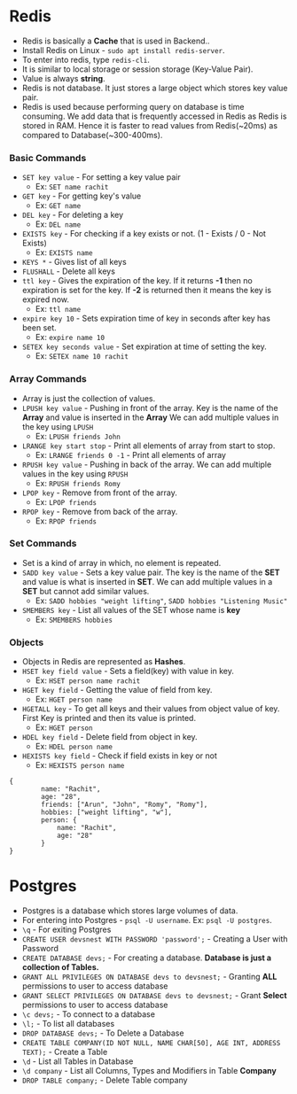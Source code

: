 # Redis

- Redis is basically a __Cache__ that is used in Backend..
- Install Redis on Linux - `sudo apt install redis-server`.
- To enter into redis, type `redis-cli`.
- It is similar to local storage or session storage (Key-Value Pair).
- Value is always __string__.
- Redis is not database. It just stores a large object which stores key value pair.
- Redis is used because performing query on database is time consuming. We add data that is frequently accessed in Redis as Redis is stored in RAM. Hence it is faster to read values from Redis(~20ms) as compared to Database(~300-400ms).

### Basic Commands
- `SET key value` - For setting a key value pair
    - Ex: `SET name rachit`
- `GET key` - For getting key's value
    - Ex: `GET name` 
- `DEL key` - For deleting a key
    - Ex: `DEL name`
- `EXISTS key` - For checking if a key exists or not. (1 - Exists / 0 - Not Exists)
    - Ex: `EXISTS name`
- `KEYS *` - Gives list of all keys
-  `FLUSHALL` - Delete all keys
-  `ttl key` - Gives the expiration of the key. If it returns __-1__ then no expiration is set for the key. If __-2__ is returned then it means the key is expired now.
    - Ex: `ttl name`  
-  `expire key 10` - Sets expiration time of key in seconds after key has been set. 
    - Ex: `expire name 10`  
- `SETEX key seconds value` - Set expiration at time of setting the key.
    - Ex: `SETEX name 10 rachit`

### Array Commands
- Array is just the collection of values. 
- `LPUSH key value` - Pushing in front of the array. Key is the name of the __Array__ and value is inserted in the __Array__ We can add multiple values in the key using `LPUSH`
    - Ex: `LPUSH friends John`  
-  `LRANGE key start stop` - Print all elements of array from start to stop.
    - Ex: `LRANGE friends 0 -1` - Print all elements of array  
-  `RPUSH key value` - Pushing in back of the array. We can add multiple values in the key using `RPUSH`
    - Ex: `RPUSH friends Romy`
-  `LPOP key` - Remove from front of the array.
    - Ex: `LPOP friends`
-  `RPOP key` - Remove from back of the array.
    - Ex: `RPOP friends`

### Set Commands
- Set is a kind of array in which, no element is repeated.
- `SADD key value` - Sets a key value pair. The key is the name of the __SET__ and value is what is inserted in __SET__. We can add multiple values in a __SET__ but cannot add similar values.
    - Ex: `SADD hobbies "weight lifting"`, `SADD hobbies "Listening Music"`
- `SMEMBERS key` - List all values of the SET whose name is __key__
    - Ex: `SMEMBERS hobbies` 


### Objects
- Objects in Redis are represented as __Hashes__.
- `HSET key field value` - Sets a field(key) with value in key.
    - Ex:  `HSET person name rachit`
- `HGET key field` - Getting the value of field from key.
    - Ex: `HGET person name`
- `HGETALL key` - To get all keys and their values from object value of key. First Key is printed and then its value is printed.
    - Ex: `HGET person` 
- `HDEL key field` - Delete field from object in key.
    - Ex: `HDEL person name`
- `HEXISTS key field` - Check if field exists in key or not
    - Ex: `HEXISTS person name`

```
{
        name: "Rachit",
        age: "28",
        friends: ["Arun", "John", "Romy", "Romy"],
        hobbies: ["weight lifting", "w"],
        person: {
            name: "Rachit",
            age: "28"
        }
}
```

# Postgres

- Postgres is a database which stores large volumes of data.
- For entering into Postgres - `psql -U username`. Ex: `psql -U postgres`. 
- `\q` - For exiting Postgres
- `CREATE USER devsnest WITH PASSWORD 'password';` - Creating a User with Password
- `CREATE DATABASE devs;` - For creating a database. __Database is just a collection of Tables.__
- `GRANT ALL PRIVILEGES ON DATABASE devs to devsnest;` - Granting __ALL__ permissions to user to access database
- `GRANT SELECT PRIVILEGES ON DATABASE devs to devsnest;` - Grant __Select__ permissions to user to access database
- `\c devs;` - To connect to a database
- `\l;` - To list all databases
- `DROP DATABASE devs;` - To Delete a Database
- `CREATE TABLE COMPANY(ID NOT NULL, NAME CHAR[50], AGE INT, ADDRESS TEXT);` - Create a Table
- `\d` - List all Tables in Database
- `\d company` - List all Columns, Types and Modifiers in Table __Company__
- `DROP TABLE company;` - Delete Table company










